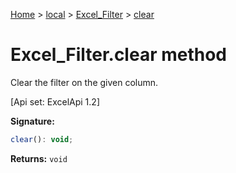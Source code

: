 [Home](./index) &gt; [local](local.md) &gt; [Excel\_Filter](local.excel_filter.md) &gt; [clear](local.excel_filter.clear.md)

# Excel\_Filter.clear method

Clear the filter on the given column. 

 \[Api set: ExcelApi 1.2\]

**Signature:**
```javascript
clear(): void;
```
**Returns:** `void`

